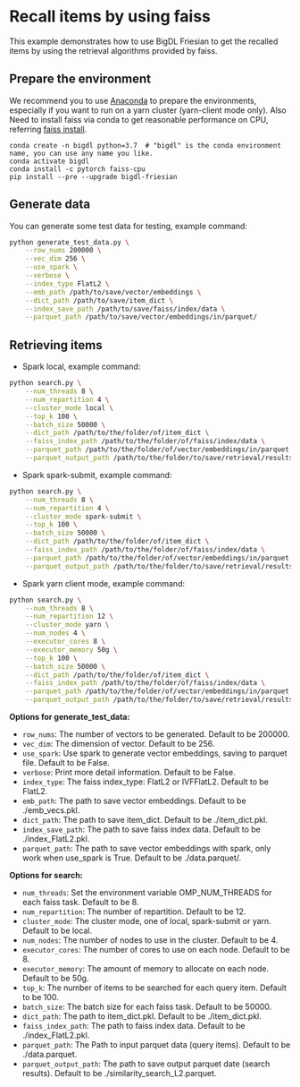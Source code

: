 # Recall items by using faiss
This example demonstrates how to use BigDL Friesian 
to get the recalled items by using the retrieval algorithms provided by faiss.

## Prepare the environment
We recommend you to use [Anaconda](https://www.anaconda.com/distribution/#linux) to prepare the environments, especially if you want to run on a yarn cluster (yarn-client mode only).
Also Need to install faiss via conda to get reasonable performance on CPU, referring [faiss install](https://github.com/facebookresearch/faiss/blob/main/INSTALL.md).

```
conda create -n bigdl python=3.7  # "bigdl" is the conda environment name, you can use any name you like.
conda activate bigdl
conda install -c pytorch faiss-cpu 
pip install --pre --upgrade bigdl-friesian
```

## Generate data
You can generate some test data for testing, example command:
```bash
python generate_test_data.py \
    --row_nums 200000 \
    --vec_dim 256 \
    --use_spark \
    --verbose \
    --index_type FlatL2 \
    --emb_path /path/to/save/vector/embeddings \
    --dict_path /path/to/save/item_dict \
    --index_save_path /path/to/save/faiss/index/data \
    --parquet_path /path/to/save/vector/embeddings/in/parquet/
```

## Retrieving items
* Spark local, example command:
```bash
python search.py \
    --num_threads 8 \
    --num_repartition 4 \
    --cluster_mode local \
    --top_k 100 \
    --batch_size 50000 \
    --dict_path /path/to/the/folder/of/item_dict \
    --faiss_index_path /path/to/the/folder/of/faiss/index/data \
    --parquet_path /path/to/the/folder/of/vector/embeddings/in/parquet \
    --parquet_output_path /path/to/the/folder/to/save/retrieval/results 
```

* Spark spark-submit, example command:
```bash
python search.py \
    --num_threads 8 \
    --num_repartition 4 \
    --cluster_mode spark-submit \
    --top_k 100 \
    --batch_size 50000 \
    --dict_path /path/to/the/folder/of/item_dict \
    --faiss_index_path /path/to/the/folder/of/faiss/index/data \
    --parquet_path /path/to/the/folder/of/vector/embeddings/in/parquet \
    --parquet_output_path /path/to/the/folder/to/save/retrieval/results 
```

* Spark yarn client mode, example command:
```bash
python search.py \
    --num_threads 8 \
    --num_repartition 12 \
    --cluster_mode yarn \
    --num_nodes 4 \
    --executor_cores 8 \
    --executor_memory 50g \
    --top_k 100 \
    --batch_size 50000 \
    --dict_path /path/to/the/folder/of/item_dict \
    --faiss_index_path /path/to/the/folder/of/faiss/index/data \
    --parquet_path /path/to/the/folder/of/vector/embeddings/in/parquet \
    --parquet_output_path /path/to/the/folder/to/save/retrieval/results 
```

__Options for generate_test_data:__
* `row_nums`: The number of vectors to be generated. Default to be 200000.
* `vec_dim`: The dimension of vector. Default to be 256.
* `use_spark`: Use spark to generate vector embeddings, saving to parquet file. Default to be False.
* `verbose`: Print more detail information. Default to be False.
* `index_type`: The faiss index_type: FlatL2 or IVFFlatL2. Default to be FlatL2.
* `emb_path`: The path to save vector embeddings. Default to be ./emb_vecs.pkl.
* `dict_path`: The path to save item_dict. Default to be ./item_dict.pkl.
* `index_save_path`: The path to save faiss index data. Default to be ./index_FlatL2.pkl.
* `parquet_path`: The path to save vector embeddings with spark, only work when use_spark is True. Default to be ./data.parquet/.

__Options for search:__
* `num_threads`: Set the environment variable OMP_NUM_THREADS for each faiss task. Default to be 8.
* `num_repartition`: The number of repartition. Default to be 12.
* `cluster_mode`: The cluster mode, one of local, spark-submit or yarn. Default to be local.
* `num_nodes`: The number of nodes to use in the cluster. Default to be 4.
* `executor_cores`: The number of cores to use on each node. Default to be 8.
* `executor_memory`: The amount of memory to allocate on each node. Default to be 50g.
* `top_k`: The number of items to be searched for each query item. Default to be 100.
* `batch_size`: The batch size for each faiss task. Default to be 50000.
* `dict_path`: The path to item_dict.pkl. Default to be ./item_dict.pkl.
* `faiss_index_path`: The path to faiss index data. Default to be ./index_FlatL2.pkl.
* `parquet_path`: The Path to input parquet data (query items). Default to be ./data.parquet. 
* `parquet_output_path`: The path to save output parquet date (search results). Default to be ./similarity_search_L2.parquet.
